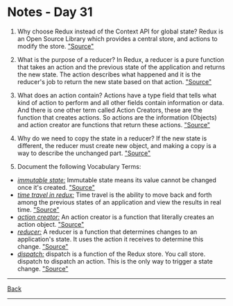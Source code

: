 # Notes - Day 31

1. Why choose Redux instead of the Context API for global state? Redux is an Open Source Library which provides a central store, and actions to modify the store. <a href = "https://dev.to/ruppysuppy/redux-vs-context-api-when-to-use-them-4k3p">"Source"</a>

2. What is the purpose of a reducer? In Redux, a reducer is a pure function that takes an action and the previous state of the application and returns the new state. The action describes what happened and it is the reducer's job to return the new state based on that action. <a href = "https://www.pluralsight.com/guides/how-to-write-redux-reducer">"Source"</a>

3. What does an action contain? Actions have a type field that tells what kind of action to perform and all other fields contain information or data. And there is one other term called Action Creators, these are the function that creates actions. So actions are the information (Objects) and action creator are functions that return these actions. <a href = "https://www.geeksforgeeks.org/introduction-to-redux-action-reducers-and-store/">"Source"</a>

4. Why do we need to copy the state in a reducer? If the new state is different, the reducer must create new object, and making a copy is a way to describe the unchanged part. <a href = "https://stackoverflow.com/questions/39521868/why-does-redux-need-to-make-a-copy-of-the-data-each-time-it-changes#:~:text=If%20the%20new%20state%20is,to%20describe%20the%20unchanged%20part.">"Source"</a>

5. Document the following Vocabulary Terms:

- <u>*immutable state:*</u> Immutable state means its value cannot be changed once it's created. <a href = "https://medium.com/@mateuszsokola/understanding-immutable-state-with-immutable-js-and-typescript-91a9ba648fe5#:~:text=Immutable%20state%20means%20its%20value%20cannot%20be%20changed%20once%20it's%20created.">"Source"</a>
- <u>*time travel in redux:*</u> Time travel is the ability to move back and forth among the previous states of an application and view the results in real time. <a href = "https://blog.scottlogic.com/2017/03/09/relogic-2.html#:~:text=Time%20travel%20is%20the%20ability,is%20always%20exactly%20the%20same.">"Source"</a>
- <u>*action creator:*</u> An action creator is a function that literally creates an action object. <a href = "https://www.educative.io/courses/building-teslas-battery-range-calculator-with-react-and-redux/7nVVPYOGVPr">"Source"</a>
- <u>*reducer:*</u> A reducer is a function that determines changes to an application's state. It uses the action it receives to determine this change. <a href = "https://css-tricks.com/understanding-how-reducers-are-used-in-redux/">"Source"</a>
- <u>*dispatch:*</u> dispatch is a function of the Redux store. You call store. dispatch to dispatch an action. This is the only way to trigger a state change. <a href = "https://react-redux.js.org/using-react-redux/connect-mapdispatch#:~:text=dispatch%20is%20a%20function%20of,connect%20does%20it%20for%20you.">"Source"</a>

---
<a href = "https://github.com/scottie-l/reading-notes/tree/main/reading-notes-401">Back</a>

---
